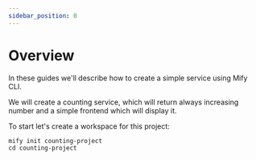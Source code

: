```yaml
---
sidebar_position: 0
---
```


# Overview

In these guides we'll describe how to create a simple service using Mify CLI.

We will create a counting service, which will return always increasing number
and a simple frontend which will display it.

To start let's create a workspace for this project:

```
mify init counting-project
cd counting-project
```
